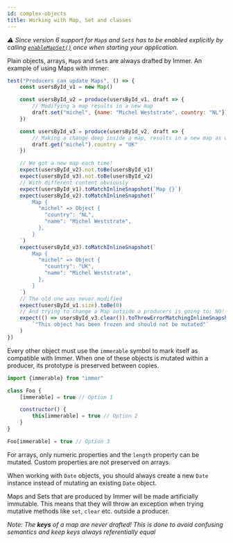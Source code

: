 ```yaml
---
id: complex-objects
title: Working with Map, Set and classes
---
```


<div id="codefund"><!-- fallback content --></div>

_⚠ Since version 6 support for `Map`s and `Set`s has to be enabled explicitly by calling [`enableMapSet()`](installation#pick-your-immer-version) once when starting your application._

Plain objects, arrays, `Map`s and `Set`s are always drafted by Immer. An example of using Maps with immer:

```javascript
test("Producers can update Maps", () => {
	const usersById_v1 = new Map()

	const usersById_v2 = produce(usersById_v1, draft => {
		// Modifying a map results in a new map
		draft.set("michel", {name: "Michel Weststrate", country: "NL"})
	})

	const usersById_v3 = produce(usersById_v2, draft => {
		// Making a change deep inside a map, results in a new map as well!
		draft.get("michel").country = "UK"
	})

	// We got a new map each time!
	expect(usersById_v2).not.toBe(usersById_v1)
	expect(usersById_v3).not.toBe(usersById_v2)
	// With different content obviously
	expect(usersById_v1).toMatchInlineSnapshot(`Map {}`)
	expect(usersById_v2).toMatchInlineSnapshot(`
		Map {
		  "michel" => Object {
		    "country": "NL",
		    "name": "Michel Weststrate",
		  },
		}
	`)
	expect(usersById_v3).toMatchInlineSnapshot(`
		Map {
		  "michel" => Object {
		    "country": "UK",
		    "name": "Michel Weststrate",
		  },
		}
	`)
	// The old one was never modified
	expect(usersById_v1.size).toBe(0)
	// And trying to change a Map outside a producers is going to: NO!
	expect(() => usersById_v3.clear()).toThrowErrorMatchingInlineSnapshot(
		`"This object has been frozen and should not be mutated"`
	)
})
```

Every other object must use the `immerable` symbol to mark itself as compatible with Immer. When one of these objects is mutated within a producer, its prototype is preserved between copies.

```js
import {immerable} from "immer"

class Foo {
	[immerable] = true // Option 1

	constructor() {
		this[immerable] = true // Option 2
	}
}

Foo[immerable] = true // Option 3
```

For arrays, only numeric properties and the `length` property can be mutated. Custom properties are not preserved on arrays.

When working with `Date` objects, you should always create a new `Date` instance instead of mutating an existing `Date` object.

Maps and Sets that are produced by Immer will be made artificially immutable. This means that they will throw an exception when trying mutative methods like `set`, `clear` etc. outside a producer.

_Note: The **keys** of a map are never drafted! This is done to avoid confusing semantics and keep keys always referentially equal_
